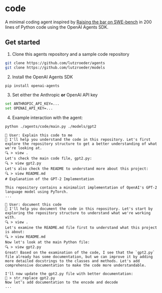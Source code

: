 
# code

A minimal coding agent inspired by [Raising the bar on SWE-bench](https://www.anthropic.com/engineering/swe-bench-sonnet) in 200 lines of Python code using the OpenAI Agents SDK.

## Get started

1. Clone this agents repository and a sample code repository
```bash
git clone https://github.com/lutzroeder/agents
git clone https://github.com/lutzroeder/models
```
2. Install the OpenAI Agents SDK
```bash
pip install openai-agents
```
3. Set either the Anthropic **or** OpenAI API key
```bash
set ANTHROPIC_API_KEY=...
set OPENAI_API_KEY=...
```
4. Example interaction with the agent:
```bash
python ./agents/code/main.py ./models/gpt2
```
```
👤 User: Explain this code to me
🤖 I'll help you understand the code in this repository. Let's first explore the repository structure to get a better understanding of what we're looking at.
🔍 > view .
Let's check the main code file, gpt2.py:
🔍 > view gpt2.py
Let's also check the README to understand more about this project:
🔍 > view README.md
# Explanation of the GPT-2 Implementation

This repository contains a minimalist implementation of OpenAI's GPT-2 language model using PyTorch.
...
```
```
👤 User: document this code
🤖 I'll help you document the code in this repository. Let's start by exploring the repository structure to understand what we're working with.
🔍 > view .
Let's examine the README.md file first to understand what this project is about:
🔍 > view README.md
Now let's look at the main Python file:
🔍 > view gpt2.py
Great! Based on the examination of the code, I see that the `gpt2.py` file already has some documentation, but we can improve it by adding more detailed docstrings to the classes and methods. Let's add comprehensive documentation to make the code more understandable.

I'll now update the gpt2.py file with better documentation:
📝 > str_replace gpt2.py
Now let's add documentation to the encode and decode
...
```